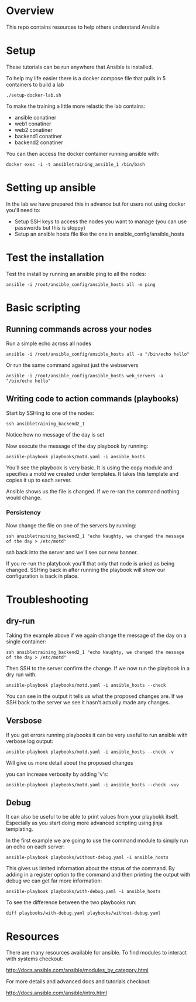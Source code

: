 # Overview

This repo contains resources to help others understand Ansible

# Setup

These tutorials can be run anywhere that Ansible is installed.

To help my life easier there is a docker compose file that pulls in 5 containers to build a lab

```
./setup-docker-lab.sh
```

To make the training a little more relastic the lab contains:

- ansible conatiner
- web1 conatiner
- web2 conatiner
- backend1 conatiner
- backend2 conatiner

You can then access the docker container running ansible with:

```
docker exec -i -t ansibletraining_ansible_1 /bin/bash
```

# Setting up ansible

In the lab we have prepared this in advance but for users not using docker you'll need to:

- Setup SSH keys to access the nodes you want to manage (you can use passwords but this is sloppy)
- Setup an ansible hosts file like the one in ansible_config/ansible_hosts

# Test the installation

Test the install by running an ansible ping to all the nodes:

```
ansible -i /root/ansible_config/ansible_hosts all -m ping
```

# Basic scripting

## Running commands across your nodes

Run a simple echo across all nodes
```
ansible -i /root/ansible_config/ansible_hosts all -a "/bin/echo hello"
```

Or run the same command against just the webservers
```
ansible -i /root/ansible_config/ansible_hosts web_servers -a "/bin/echo hello"
```

## Writing code to action commands (playbooks)

Start by SSHing to one of the nodes:

```
ssh ansibletraining_backend2_1
```

Notice how no message of the day is set

Now execute the message of the day playbook by running:

```
ansible-playbook playbooks/motd.yaml -i ansible_hosts
```

You'll see the playbook is very basic. It is using the copy module and specifies a motd we created under templates. 
It takes this template and copies it up to each server.

Ansible shows us the file is changed. If we re-ran the command nothing would change.

### Persistency

Now change the file on one of the servers by running:

```
ssh ansibletraining_backend2_1 "echo Naughty, we changed the message of the day > /etc/motd"
```

ssh back into the server and we'll see our new banner.

If you re-run the platybook you'll that only that node is arked as being changed.
SSHing back in after running the playbook will show our configuration is back in place.

# Troubleshooting

## dry-run

Taking the example above if we again change the message of the day on a single container:

```
ssh ansibletraining_backend2_1 "echo Naughty, we changed the message of the day > /etc/motd"
```

Then SSH to the server confirm the change. If we now run the playbook in a dry run with:

```
ansible-playbook playbooks/motd.yaml -i ansible_hosts --check
```

You can see in the output it tells us what the proposed changes are. If we SSH back to the server we see it hasn't actually made any changes.

## Versbose

If you get errors running playbooks it can be very useful to run ansible with verbose log output:

```
ansible-playbook playbooks/motd.yaml -i ansible_hosts --check -v
```

Will give us more detail about the proposed changes

you can increase verbosity by adding 'v's:

```
ansible-playbook playbooks/motd.yaml -i ansible_hosts --check -vvv
```

## Debug

It can also be useful to be able to print values from your playbokk itself. Especially as you start doing more advanced scripting using jinja templating.

In the first example we are going to use the command module to simply run an echo on each server:

```
ansible-playbook playbooks/without-debug.yaml -i ansible_hosts
```

This gives us limited information about the status of the command. By adding in a register option to the command and then printing the output with debug we can get far more information:

```
ansible-playbook playbooks/with-debug.yaml -i ansible_hosts
```

To see the difference between the two playbooks run:

```
diff playbooks/with-debug.yaml playbooks/without-debug.yaml
```

# Resources

There are many resources available for ansible. To find modules to interact with systems checkout:

http://docs.ansible.com/ansible/modules_by_category.html

For more details and advanced docs and tutorials checkout:

http://docs.ansible.com/ansible/intro.html

